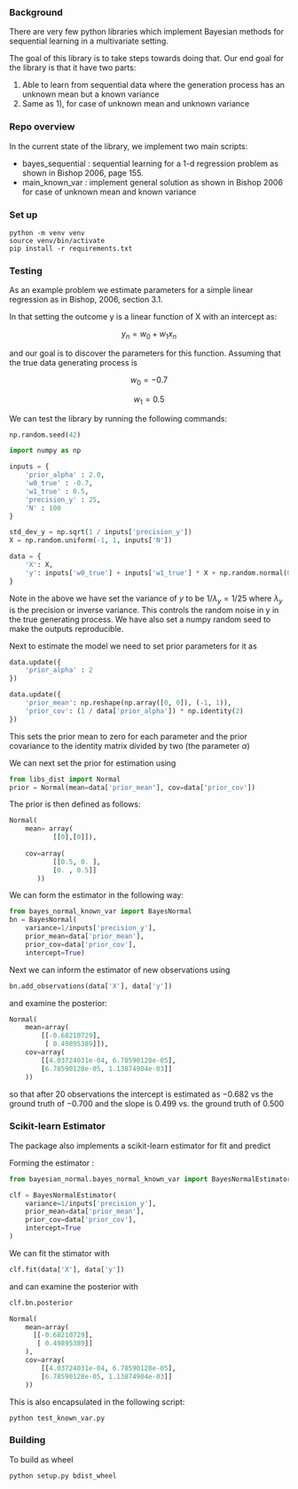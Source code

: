 ### Background

There are very few python libraries which implement Bayesian methods for sequential learning in a multivariate setting. 

The goal of this library is to take steps towards doing that. Our end goal for the library is that it have two parts:
1) Able to learn from sequential data where the generation process has an unknown mean but a known variance
2) Same as 1), for case of unknown mean and unknown variance

### Repo overview

In the current state of the library, we implement two main scripts:

- bayes_sequential : sequential learning for a 1-d regression problem as shown in Bishop 2006, page 155.
- main_known_var : implement general solution as shown in Bishop 2006 for case of unknown mean and known variance

### Set up 

```
python -m venv venv
source venv/bin/activate
pip install -r requirements.txt
```

### Testing

As an example problem we estimate parameters for a simple linear regression as in Bishop, 2006, section 3.1. 

In that setting the outcome y is a linear function of X with an intercept as:

$$
y_n = w_0 + w_1 x_n 
$$

and our goal is to discover the parameters for this function. Assuming that the true data generating process is 

$$
w_0 = -0.7 
$$

$$
w_1 = 0.5
$$

We can test the library by running the following commands:

```python
np.random.seed(42)

import numpy as np

inputs = {
    'prior_alpha' : 2.0,
    'w0_true' : -0.7,
    'w1_true' : 0.5,
    'precision_y' : 25,
    'N' : 100
}

std_dev_y = np.sqrt(1 / inputs['precision_y'])
X = np.random.uniform(-1, 1, inputs['N'])

data = {
    'X': X,
    'y': inputs['w0_true'] + inputs['w1_true'] * X + np.random.normal(0, scale=std_dev_y)
}
```

Note in the above we have set the variance of $y$ to be $1/\lambda_y=1/25$ where $\lambda_y$ is the precision or inverse variance. 
This controls the random noise in y in the true generating process. We have also set a numpy random seed to make the outputs reproducible.  

Next to estimate the model we need to set prior parameters for it as 

```python
data.update({
    'prior_alpha' : 2
})

data.update({
    'prior_mean': np.reshape(np.array([0, 0]), (-1, 1)),
    'prior_cov': (1 / data['prior_alpha']) * np.identity(2)
})
```

This sets the prior mean to zero for each parameter and the prior covariance to the identity matrix divided by two (the parameter $\alpha$)

We can next set the prior for estimation using

```python
from libs_dist import Normal
prior = Normal(mean=data['prior_mean'], cov=data['prior_cov'])
```

The prior is then defined as follows:
```python
Normal(
    mean= array(
           [[0],[0]]),
       
    cov=array(
           [[0.5, 0. ],
           [0. , 0.5]]
       ))
```

We can form the estimator in the following way:

```python
from bayes_normal_known_var import BayesNormal
bn = BayesNormal(
    variance=1/inputs['precision_y'], 
    prior_mean=data['prior_mean'], 
    prior_cov=data['prior_cov'], 
    intercept=True)
```

Next we can inform the estimator of new observations using

```python
bn.add_observations(data['X'], data['y'])
```

and examine the posterior:
```python
Normal(
    mean=array(
        [[-0.68210729],
         [ 0.49895389]]), 
    cov=array(
        [[4.03724031e-04, 6.78590128e-05],
        [6.78590128e-05, 1.13874904e-03]]
    ))
```

so that after 20 observations the intercept is estimated as $-0.682$ vs the ground truth of $-0.700$ and 
the slope is $0.499$ vs. the ground truth of $0.500$



### Scikit-learn Estimator

The package also implements a scikit-learn estimator for fit and predict

Forming the estimator :
```python
from bayesian_normal.bayes_normal_known_var import BayesNormalEstimator

clf = BayesNormalEstimator(
    variance=1/inputs['precision_y'],
    prior_mean=data['prior_mean'],
    prior_cov=data['prior_cov'],
    intercept=True
)
```

We can fit the stimator with

```python
clf.fit(data['X'], data['y'])
```

and can examine the posterior with
```python
clf.bn.posterior

Normal(
    mean=array(
      [[-0.68210729],
       [ 0.49895389]]
    ), 
    cov=array(
        [[4.03724031e-04, 6.78590128e-05],
        [6.78590128e-05, 1.13874904e-03]]
    ))
```


This is also encapsulated in the following script:

```
python test_known_var.py
```


### Building

To build as wheel
```
python setup.py bdist_wheel
```